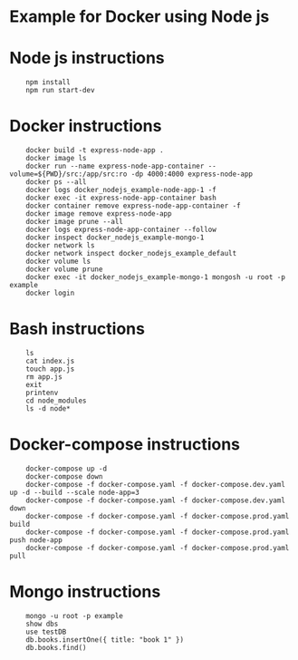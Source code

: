 # Example for Docker using Node js

# Node js instructions
        npm install
        npm run start-dev

# Docker instructions
        docker build -t express-node-app .
        docker image ls
        docker run --name express-node-app-container --volume=${PWD}/src:/app/src:ro -dp 4000:4000 express-node-app
        docker ps --all
        docker logs docker_nodejs_example-node-app-1 -f
        docker exec -it express-node-app-container bash
        docker container remove express-node-app-container -f
        docker image remove express-node-app
        docker image prune --all
        docker logs express-node-app-container --follow
        docker inspect docker_nodejs_example-mongo-1
        docker network ls
        docker network inspect docker_nodejs_example_default
        docker volume ls
        docker volume prune 
        docker exec -it docker_nodejs_example-mongo-1 mongosh -u root -p example
        docker login

# Bash instructions
        ls
        cat index.js 
        touch app.js
        rm app.js
        exit
        printenv
        cd node_modules
        ls -d node* 

# Docker-compose instructions
        docker-compose up -d
        docker-compose down
        docker-compose -f docker-compose.yaml -f docker-compose.dev.yaml up -d --build --scale node-app=3
        docker-compose -f docker-compose.yaml -f docker-compose.dev.yaml down
        docker-compose -f docker-compose.yaml -f docker-compose.prod.yaml build
        docker-compose -f docker-compose.yaml -f docker-compose.prod.yaml push node-app
        docker-compose -f docker-compose.yaml -f docker-compose.prod.yaml pull
# Mongo instructions
        mongo -u root -p example
        show dbs
        use testDB
        db.books.insertOne({ title: "book 1" })
        db.books.find()
